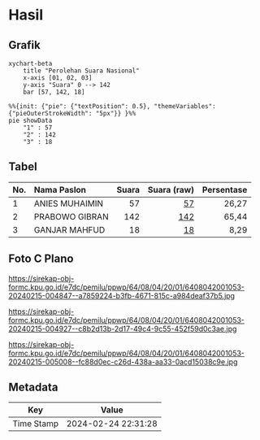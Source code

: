 # Hasil

## Grafik

```mermaid
xychart-beta
    title "Perolehan Suara Nasional"
    x-axis [01, 02, 03]
    y-axis "Suara" 0 --> 142
    bar [57, 142, 18]
```

```mermaid
%%{init: {"pie": {"textPosition": 0.5}, "themeVariables": {"pieOuterStrokeWidth": "5px"}} }%%
pie showData
    "1" : 57
    "2" : 142
    "3" : 18
```

## Tabel

| No. | Nama Paslon    | Suara | Suara (raw) | Persentase |
|:--- |:-------------- | -----:| -----------:| ----------:|
| 1   | ANIES MUHAIMIN | 57    | [57][p-1]   | 26,27      |
| 2   | PRABOWO GIBRAN | 142   | [142][p-2]  | 65,44      |
| 3   | GANJAR MAHFUD  | 18    | [18][p-3]   | 8,29       |


[p-1]: https://github.com/gigit-pemilu/pemilu-2024/blob/main/pilpres/hitung-suara/sub/64-kalimantan-timur/sub/08-kutai-timur/sub/04-sangatta-utara/sub/2001-sangatta-utara/sub/053-tps/sub/paslon-1.txt
[p-2]: https://github.com/gigit-pemilu/pemilu-2024/blob/main/pilpres/hitung-suara/sub/64-kalimantan-timur/sub/08-kutai-timur/sub/04-sangatta-utara/sub/2001-sangatta-utara/sub/053-tps/sub/paslon-2.txt
[p-3]: https://github.com/gigit-pemilu/pemilu-2024/blob/main/pilpres/hitung-suara/sub/64-kalimantan-timur/sub/08-kutai-timur/sub/04-sangatta-utara/sub/2001-sangatta-utara/sub/053-tps/sub/paslon-3.txt

## Foto C Plano

https://sirekap-obj-formc.kpu.go.id/e7dc/pemilu/ppwp/64/08/04/20/01/6408042001053-20240215-004847--a7859224-b3fb-4671-815c-a984deaf37b5.jpg

https://sirekap-obj-formc.kpu.go.id/e7dc/pemilu/ppwp/64/08/04/20/01/6408042001053-20240215-004927--c8b2d13b-2d17-49c4-9c55-452f59d0c3ae.jpg

https://sirekap-obj-formc.kpu.go.id/e7dc/pemilu/ppwp/64/08/04/20/01/6408042001053-20240215-005008--fc88d0ec-c26d-438a-aa33-0acd15038c9e.jpg


## Metadata

| Key        | Value               |
| ---------- | ------------------- |
| Time Stamp | 2024-02-24 22:31:28 |



